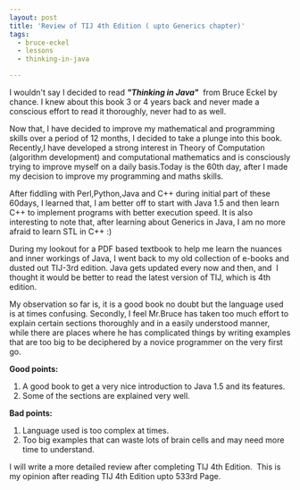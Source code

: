```yaml
---
layout: post
title: 'Review of TIJ 4th Edition ( upto Generics chapter)'
tags:
  - bruce-eckel
  - lessons
  - thinking-in-java

---
```


I wouldn't say I decided to read <strong><em>"Thinking in Java"</em></strong>  from Bruce Eckel by chance. I knew about this book 3 or 4 years back and never made a conscious effort to read it thoroughly, never had to as well.

Now that, I have decided to improve my mathematical and programming skills over a period of 12 months, I decided to take a plunge into this book. Recently,I have developed a strong interest in Theory of Computation (algorithm development) and computational mathematics and is consciously trying to improve myself on a daily basis.Today is the 60th day, after I made my decision to improve my programming and maths skills.

After fiddling with Perl,Python,Java and C++ during initial part of these 60days, I learned that, I am better off to start with Java 1.5 and then learn C++ to implement programs with better execution speed. It is also interesting to note that, after learning about Generics in Java, I am no more afraid to learn STL in C++ :)

During my lookout for a PDF based textbook to help me learn the nuances and inner workings of Java, I went back to my old collection of e-books and dusted out TIJ-3rd edition. Java gets updated every now and then, and  I thought it would be better to read the latest version of TIJ, which is 4th edition.

My observation so far is, it is a good book no doubt but the language used is at times confusing. Secondly, I feel Mr.Bruce has taken too much effort to explain certain sections thoroughly and in a easily understood manner, while there are places where he has complicated things by writing examples that are too big to be deciphered by a novice programmer on the very first go.

<strong>Good points:</strong>
<ol>
	<li>A good book to get a very nice introduction to Java 1.5 and its features.</li>
	<li>Some of the sections are explained very well.</li>
</ol>
<strong>Bad points:</strong>
<ol>
	<li>Language used is too complex at times.</li>
	<li>Too big examples that can waste lots of brain cells and may need more time to understand.</li>
</ol>
I will write a more detailed review after completing TIJ 4th Edition.  This is my opinion after reading TIJ 4th Edition upto 533rd Page.
